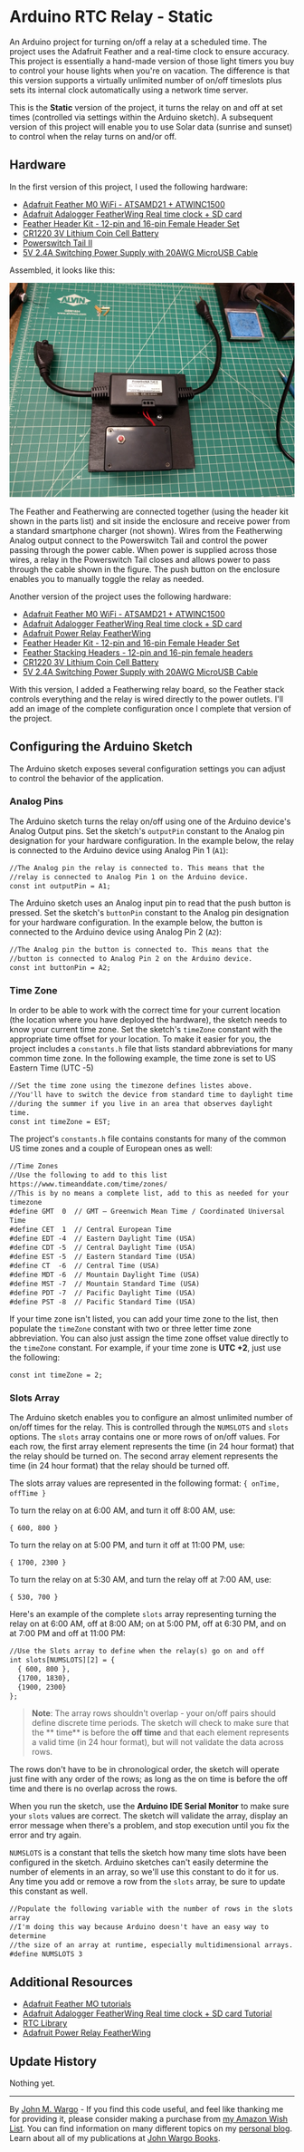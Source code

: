 # Arduino RTC Relay - Static

An Arduino project for turning on/off a relay at a scheduled time. The project uses the Adafruit Feather and a real-time clock to ensure accuracy. This project is essentially a hand-made version of those light timers you buy to control your house lights when you're on vacation. The difference is that this version supports a virtually unlimited number of on/off timeslots plus sets its internal clock automatically using a network time server. 

This is the **Static** version of the project, it turns the relay on and off at set times (controlled via settings within the Arduino sketch). A subsequent version of this project will enable you to use Solar data (sunrise and sunset) to control when the relay turns on and/or off.

## Hardware

In the first version of this project, I used the following hardware:

+	[Adafruit Feather M0 WiFi - ATSAMD21 + ATWINC1500](https://www.adafruit.com/products/3010)
+	[Adafruit Adalogger FeatherWing Real time clock + SD card](https://www.adafruit.com/products/2922)
+	[Feather Header Kit - 12-pin and 16-pin Female Header Set](https://www.adafruit.com/products/2886)
+	[CR1220 3V Lithium Coin Cell Battery](https://www.adafruit.com/products/380)
+	[Powerswitch Tail II](https://www.adafruit.com/products/268)
+	[5V 2.4A Switching Power Supply with 20AWG MicroUSB Cable](https://www.adafruit.com/products/1995)

Assembled, it looks like this:

![Assembled with Powerswitch Tail](/images/figure-01.png)

The Feather and Featherwing are connected together (using the header kit shown in the parts list) and sit inside the enclosure and receive power from a standard smartphone charger (not shown). Wires from the Featherwing Analog output connect to the Powerswitch Tail and control the power passing through the power cable. When power is supplied across those wires, a relay in the Powerswitch Tail closes and allows power to pass through the cable shown in the figure. The push button on the enclosure enables you to manually toggle the relay as needed.

Another version of the project uses the following hardware:

+	[Adafruit Feather M0 WiFi - ATSAMD21 + ATWINC1500](https://www.adafruit.com/products/3010)
+	[Adafruit Adalogger FeatherWing Real time clock + SD card](https://www.adafruit.com/products/2922)
+	[Adafruit Power Relay FeatherWing](https://www.adafruit.com/products/3191)
+	[Feather Header Kit - 12-pin and 16-pin Female Header Set](https://www.adafruit.com/products/2886)
+	[Feather Stacking Headers - 12-pin and 16-pin female headers](https://www.adafruit.com/products/2830)
+	[CR1220 3V Lithium Coin Cell Battery](https://www.adafruit.com/products/380)
+	[5V 2.4A Switching Power Supply with 20AWG MicroUSB Cable](https://www.adafruit.com/products/1995)

With this version, I added a Featherwing relay board, so the Feather stack controls everything and the relay is wired directly to the power outlets. I'll add an image of the complete configuration once I complete that version of the project.

## Configuring the Arduino Sketch

The Arduino sketch exposes several configuration settings you can adjust to control the behavior of the application.

### Analog Pins

The Arduino sketch turns the relay on/off using one of the Arduino device's Analog Output pins. Set the sketch's `outputPin` constant to the Analog pin designation for your hardware configuration. In the example below, the relay is connected to the Arduino device using Analog Pin 1 (`A1`):  

	//The Analog pin the relay is connected to. This means that the
	//relay is connected to Analog Pin 1 on the Arduino device.
	const int outputPin = A1;

The Arduino sketch uses an Analog input pin to read that the push button is pressed. Set the sketch's `buttonPin` constant to the Analog pin designation for your hardware configuration. In the example below, the button is connected to the Arduino device using Analog Pin 2 (`A2`):

	//The Analog pin the button is connected to. This means that the
	//button is connected to Analog Pin 2 on the Arduino device.
	const int buttonPin = A2;

### Time Zone

In order to be able to work with the correct time for your current location (the location where you have deployed the hardware), the sketch needs to know your current time zone. Set the sketch's `timeZone` constant with the appropriate time offset for your location. To make it easier for you, the project includes a `constants.h` file that lists standard abbreviations for many common time zone. In the following example, the time zone is set to US Eastern Time (UTC -5)

	//Set the time zone using the timezone defines listes above.
	//You'll have to switch the device from standard time to daylight time
	//during the summer if you live in an area that observes daylight time.
	const int timeZone = EST;

The project's `constants.h` file contains constants for many of the common US time zones and a couple of European ones as well: 

	//Time Zones
	//Use the following to add to this list https://www.timeanddate.com/time/zones/
	//This is by no means a complete list, add to this as needed for your timezone
	#define GMT  0  // GMT – Greenwich Mean Time / Coordinated Universal Time
	#define CET  1  // Central European Time
	#define EDT -4  // Eastern Daylight Time (USA)
	#define CDT -5  // Central Daylight Time (USA)
	#define EST -5  // Eastern Standard Time (USA)
	#define CT  -6  // Central Time (USA)
	#define MDT -6  // Mountain Daylight Time (USA)
	#define MST -7  // Mountain Standard Time (USA)
	#define PDT -7  // Pacific Daylight Time (USA)
	#define PST -8  // Pacific Standard Time (USA)

If your time zone isn't listed, you can add your time zone to the list, then populate the `timeZone` constant with two or three letter time zone abbreviation. You can also just assign the time zone offset value directly to the `timeZone` constant.  For example, if your time zone is **UTC +2**, just use the following:

	const int timeZone = 2;

### Slots Array

The Arduino sketch enables you to configure an almost unlimited number of on/off times for the relay. This is controlled through the `NUMSLOTS` and `slots` options. The `slots` array contains one or more rows of on/off values. For each row, the first array element represents the time (in 24 hour format) that the relay should be turned on. The second array element represents the time (in 24 hour format) that the relay should be turned off. 

The slots array values are represented in the following format: `{ onTime, offTime }`
	
To turn the relay on at 6:00 AM, and turn it off 8:00 AM, use:

	{ 600, 800 }

To turn the relay on at 5:00 PM, and turn it off at 11:00 PM, use:

	{ 1700, 2300 }

To turn the relay on at 5:30 AM, and turn the relay off at 7:00 AM, use:

	{ 530, 700 }

Here's an example of the complete `slots` array representing turning the relay on at 6:00 AM, off at 8:00 AM; on at 5:00 PM, off at 6:30 PM, and on at 7:00 PM and off at 11:00 PM:
 
	//Use the Slots array to define when the relay(s) go on and off	
	int slots[NUMSLOTS][2] = {
	  { 600, 800 },
  	  {1700, 1830},
      {1900, 2300}
	};

> **Note**: The array rows shouldn't overlap - your on/off pairs should define discrete time periods. The sketch will check to make sure that the ** time** is before the **off time** and that each element represents a valid time (in 24 hour format), but will not validate the data across rows. 

The rows don't have to be in chronological order, the sketch will operate just fine with any order of the rows; as long as the on time is before the off time and there is no overlap across the rows.

When you run the sketch, use the **Arduino IDE Serial Monitor** to make sure your `slots` values are correct. The sketch will validate the array, display an error message when there's a problem, and stop execution until you fix the error and try again. 

`NUMSLOTS` is a constant that tells the sketch how many time slots have been configured in the sketch. Arduino sketches can't easily determine the number of elements in an array, so we'll use this constant to do it for us. Any time you add or remove a row from the `slots` array, be sure to update this constant as well.

	//Populate the following variable with the number of rows in the slots array
	//I'm doing this way because Arduino doesn't have an easy way to determine
	//the size of an array at runtime, especially multidimensional arrays.
	#define NUMSLOTS 3
 
## Additional Resources

+ [Adafruit Feather MO tutorials](https://learn.adafruit.com/adafruit-feather-m0-wifi-atwinc1500/overview)
+ [Adafruit Adalogger FeatherWing Real time clock + SD card Tutorial](https://learn.adafruit.com/adafruit-adalogger-featherwing)
+ [RTC Library](https://github.com/adafruit/RTClib)
+ [Adafruit Power Relay FeatherWing](https://learn.adafruit.com/adafruit-power-relay-featherwing)

## Update History

Nothing yet.

***
By [John M. Wargo](http://www.johnwargo.com) - If you find this code useful, and feel like thanking me for providing it, please consider making a purchase from [my Amazon Wish List](https://amzn.com/w/1WI6AAUKPT5P9). You can find information on many different topics on my [personal blog](http://www.johnwargo.com). Learn about all of my publications at [John Wargo Books](http://www.johnwargobooks.com). 